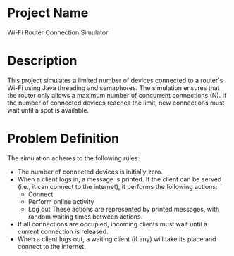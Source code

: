 # Project Name
Wi-Fi Router Connection Simulator
# Description
This project simulates a limited number of devices connected to a router's Wi-Fi using Java threading and semaphores. The simulation ensures that the router only allows a maximum number of concurrent connections (N). If the number of connected devices reaches the limit, new connections must wait until a spot is available.
# Problem Definition
The simulation adheres to the following rules:
* The number of connected devices is initially zero.
* When a client logs in, a message is printed. If the client can be served (i.e., it can connect to the internet), it performs the following actions:
  -  Connect
  -  Perform online activity
  -  Log out
  These actions are represented by printed messages, with random waiting times between actions.
* If all connections are occupied, incoming clients must wait until a current connection is released.
* When a client logs out, a waiting client (if any) will take its place and connect to the internet.

